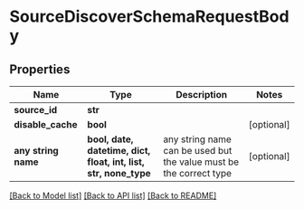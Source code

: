 # SourceDiscoverSchemaRequestBody


## Properties
Name | Type | Description | Notes
------------ | ------------- | ------------- | -------------
**source_id** | **str** |  | 
**disable_cache** | **bool** |  | [optional] 
**any string name** | **bool, date, datetime, dict, float, int, list, str, none_type** | any string name can be used but the value must be the correct type | [optional]

[[Back to Model list]](../README.md#documentation-for-models) [[Back to API list]](../README.md#documentation-for-api-endpoints) [[Back to README]](../README.md)


